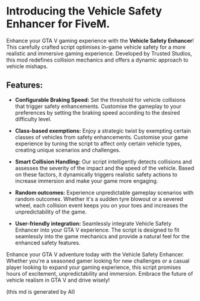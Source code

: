# Introducing the Vehicle Safety Enhancer for FiveM.

Enhance your GTA V gaming experience with the **Vehicle Safety Enhancer**! This carefully crafted script optimises in-game vehicle safety for a more realistic and immersive gaming experience. Developed by Trusted Studios, this mod redefines collision mechanics and offers a dynamic approach to vehicle mishaps.

## Features:

- **Configurable Braking Speed:** Set the threshold for vehicle collisions that trigger safety enhancements. Customise the gameplay to your preferences by setting the braking speed according to the desired difficulty level.

- **Class-based exemptions:** Enjoy a strategic twist by exempting certain classes of vehicles from safety enhancements. Customise your game experience by tuning the script to affect only certain vehicle types, creating unique scenarios and challenges.

- **Smart Collision Handling:** Our script intelligently detects collisions and assesses the severity of the impact and the speed of the vehicle. Based on these factors, it dynamically triggers realistic safety actions to increase immersion and make your game more engaging.

- **Random outcomes:** Experience unpredictable gameplay scenarios with random outcomes. Whether it's a sudden tyre blowout or a severed wheel, each collision event keeps you on your toes and increases the unpredictability of the game.

- **User-friendly integration:** Seamlessly integrate Vehicle Safety Enhancer into your GTA V experience. The script is designed to fit seamlessly into the game mechanics and provide a natural feel for the enhanced safety features.

Enhance your GTA V adventure today with the Vehicle Safety Enhancer. Whether you're a seasoned gamer looking for new challenges or a casual player looking to expand your gaming experience, this script promises hours of excitement, unpredictability and immersion. Embrace the future of vehicle realism in GTA V and drive wisely!

(this md is generated by AI)